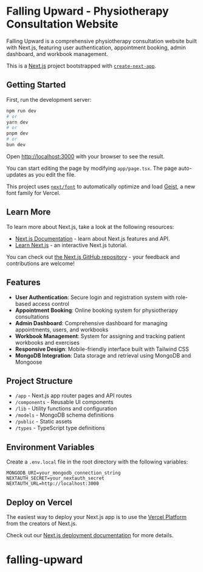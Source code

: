 # Falling Upward - Physiotherapy Consultation Website

Falling Upward is a comprehensive physiotherapy consultation website built with Next.js, featuring user authentication, appointment booking, admin dashboard, and workbook management.

This is a [Next.js](https://nextjs.org) project bootstrapped with [`create-next-app`](https://nextjs.org/docs/app/api-reference/cli/create-next-app).

## Getting Started

First, run the development server:

```bash
npm run dev
# or
yarn dev
# or
pnpm dev
# or
bun dev
```

Open [http://localhost:3000](http://localhost:3000) with your browser to see the result.

You can start editing the page by modifying `app/page.tsx`. The page auto-updates as you edit the file.

This project uses [`next/font`](https://nextjs.org/docs/app/building-your-application/optimizing/fonts) to automatically optimize and load [Geist](https://vercel.com/font), a new font family for Vercel.

## Learn More

To learn more about Next.js, take a look at the following resources:

- [Next.js Documentation](https://nextjs.org/docs) - learn about Next.js features and API.
- [Learn Next.js](https://nextjs.org/learn) - an interactive Next.js tutorial.

You can check out [the Next.js GitHub repository](https://github.com/vercel/next.js) - your feedback and contributions are welcome!

## Features

- **User Authentication**: Secure login and registration system with role-based access control
- **Appointment Booking**: Online booking system for physiotherapy consultations
- **Admin Dashboard**: Comprehensive dashboard for managing appointments, users, and workbooks
- **Workbook Management**: System for assigning and tracking patient workbooks and exercises
- **Responsive Design**: Mobile-friendly interface built with Tailwind CSS
- **MongoDB Integration**: Data storage and retrieval using MongoDB and Mongoose

## Project Structure

- `/app` - Next.js app router pages and API routes
- `/components` - Reusable UI components
- `/lib` - Utility functions and configuration
- `/models` - MongoDB schema definitions
- `/public` - Static assets
- `/types` - TypeScript type definitions

## Environment Variables

Create a `.env.local` file in the root directory with the following variables:

```
MONGODB_URI=your_mongodb_connection_string
NEXTAUTH_SECRET=your_nextauth_secret
NEXTAUTH_URL=http://localhost:3000
```

## Deploy on Vercel

The easiest way to deploy your Next.js app is to use the [Vercel Platform](https://vercel.com/new?utm_medium=default-template&filter=next.js&utm_source=create-next-app&utm_campaign=create-next-app-readme) from the creators of Next.js.

Check out our [Next.js deployment documentation](https://nextjs.org/docs/app/building-your-application/deploying) for more details.
# falling-upward
